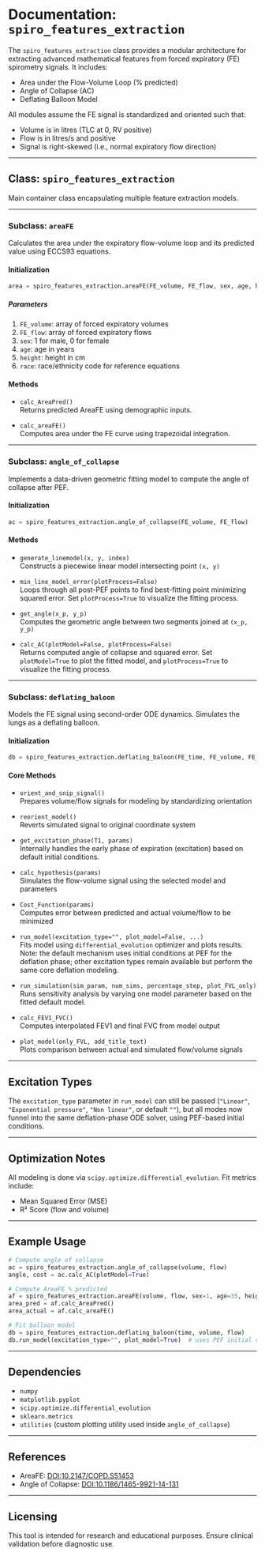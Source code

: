 # Documentation: `spiro_features_extraction`

The `spiro_features_extraction` class provides a modular architecture for extracting advanced mathematical features from forced expiratory (FE) spirometry signals. It includes:

* Area under the Flow-Volume Loop (% predicted)
* Angle of Collapse (AC)
* Deflating Balloon Model

All modules assume the FE signal is standardized and oriented such that:

* Volume is in litres (TLC at 0, RV positive)
* Flow is in litres/s and positive
* Signal is right-skewed (i.e., normal expiratory flow direction)

---

## Class: `spiro_features_extraction`

Main container class encapsulating multiple feature extraction models.

---

### Subclass: `areaFE`

Calculates the area under the expiratory flow-volume loop and its predicted value using ECCS93 equations.

#### Initialization

```python
area = spiro_features_extraction.areaFE(FE_volume, FE_flow, sex, age, height, race)
```

##### Parameters

1. `FE_volume`: array of forced expiratory volumes
2. `FE_flow`: array of forced expiratory flows
3. `sex`: 1 for male, 0 for female
4. `age`: age in years
5. `height`: height in cm
6. `race`: race/ethnicity code for reference equations

#### Methods

* `calc_AreaPred()`  
  Returns predicted AreaFE using demographic inputs.

* `calc_areaFE()`  
  Computes area under the FE curve using trapezoidal integration.

---

### Subclass: `angle_of_collapse`

Implements a data-driven geometric fitting model to compute the angle of collapse after PEF.

#### Initialization

```python
ac = spiro_features_extraction.angle_of_collapse(FE_volume, FE_flow)
```

#### Methods

* `generate_linemodel(x, y, index)`  
  Constructs a piecewise linear model intersecting point `(x, y)`

* `min_line_model_error(plotProcess=False)`  
  Loops through all post-PEF points to find best-fitting point minimizing squared error. Set `plotProcess=True` to visualize the fitting process.

* `get_angle(x_p, y_p)`  
  Computes the geometric angle between two segments joined at `(x_p, y_p)`

* `calc_AC(plotModel=False, plotProcess=False)`  
  Returns computed angle of collapse and squared error. Set `plotModel=True` to plot the fitted model, and `plotProcess=True` to visualize the fitting process.

---

### Subclass: `deflating_baloon`

Models the FE signal using second-order ODE dynamics. Simulates the lungs as a deflating balloon.

#### Initialization

```python
db = spiro_features_extraction.deflating_baloon(FE_time, FE_volume, FE_flow)
```

#### Core Methods

* `orient_and_snip_signal()`  
  Prepares volume/flow signals for modeling by standardizing orientation

* `reorient_model()`  
  Reverts simulated signal to original coordinate system

* `get_excitation_phase(T1, params)`  
  Internally handles the early phase of expiration (excitation) based on default initial conditions.

* `calc_hypothesis(params)`  
  Simulates the flow-volume signal using the selected model and parameters

* `Cost_Function(params)`  
  Computes error between predicted and actual volume/flow to be minimized

* `run_model(excitation_type="", plot_model=False, ...)`  
  Fits model using `differential_evolution` optimizer and plots results. Note: the default mechanism uses initial conditions at PEF for the deflation phase; other excitation types remain available but perform the same core deflation modeling.

* `run_simulation(sim_param, num_sims, percentage_step, plot_FVL_only)`  
  Runs sensitivity analysis by varying one model parameter based on the fitted default model.

* `calc_FEV1_FVC()`  
  Computes interpolated FEV1 and final FVC from model output

* `plot_model(only_FVL, add_title_text)`  
  Plots comparison between actual and simulated flow/volume signals

---

## Excitation Types

The `excitation_type` parameter in `run_model` can still be passed (`"Linear"`, `"Exponential pressure"`, `"Non linear"`, or default `""`), but all modes now funnel into the same deflation-phase ODE solver, using PEF-based initial conditions.

---

## Optimization Notes

All modeling is done via `scipy.optimize.differential_evolution`. Fit metrics include:

* Mean Squared Error (MSE)
* R² Score (flow and volume)

---

## Example Usage

```python
# Compute angle of collapse
ac = spiro_features_extraction.angle_of_collapse(volume, flow)
angle, cost = ac.calc_AC(plotModel=True)

# Compute AreaFE % predicted
af = spiro_features_extraction.areaFE(volume, flow, sex=1, age=35, height=170, race='Caucasian')
area_pred = af.calc_AreaPred()
area_actual = af.calc_areaFE()

# Fit balloon model
db = spiro_features_extraction.deflating_baloon(time, volume, flow)
db.run_model(excitation_type="", plot_model=True)  # uses PEF initial conditions
```

---

## Dependencies

* `numpy`
* `matplotlib.pyplot`
* `scipy.optimize.differential_evolution`
* `sklearn.metrics`
* `utilities` (custom plotting utility used inside `angle_of_collapse`)

---

## References

* AreaFE: [DOI:10.2147/COPD.S51453](https://www.dovepress.com/area-under-the-forced-expiratory-flow-volume-loop-in-spirometry-indica-peer-reviewed-fulltext-article-COPD)
* Angle of Collapse: [DOI:10.1186/1465-9921-14-131](https://respiratory-research.biomedcentral.com/articles/10.1186/1465-9921-14-131)

---

## Licensing

This tool is intended for research and educational purposes. Ensure clinical validation before diagnostic use.
